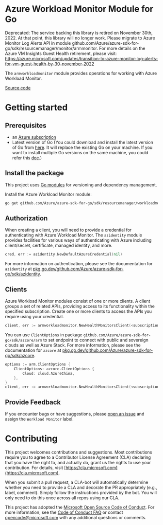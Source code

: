 # Azure Workload Monitor Module for Go

Deprecated: The service backing this library is retired on November 30th, 2022. At that point, this library will no longer work. Please migrate to Azure Monitor Log Alerts API in module github.com/Azure/azure-sdk-for-go/sdk/resourcemanager/monitor/armmonitor.
For more details on the Azure VM Insights Guest Health retirement, please visit: https://azure.microsoft.com/updates/transition-to-azure-monitor-log-alerts-for-vm-guest-health-by-30-november-2022

The `armworkloadmonitor` module provides operations for working with Azure Workload Monitor.

[Source code](https://github.com/Azure/azure-sdk-for-go/tree/main/sdk/resourcemanager/workloadmonitor/armworkloadmonitor)

# Getting started

## Prerequisites

- an [Azure subscription](https://azure.microsoft.com/free/)
- Latest version of Go (You could download and install the latest version of Go from [here](https://go.dev/doc/install). It will replace the existing Go on your machine. If you want to install multiple Go versions on the same machine, you could refer this [doc](https://go.dev/doc/manage-install).)

## Install the package

This project uses [Go modules](https://github.com/golang/go/wiki/Modules) for versioning and dependency management.

Install the Azure Workload Monitor module:

```sh
go get github.com/Azure/azure-sdk-for-go/sdk/resourcemanager/workloadmonitor/armworkloadmonitor
```

## Authorization

When creating a client, you will need to provide a credential for authenticating with Azure Workload Monitor. The `azidentity` module provides facilities for various ways of authenticating with Azure including client/secret, certificate, managed identity, and more.

```go
cred, err := azidentity.NewDefaultAzureCredential(nil)
```

For more information on authentication, please see the documentation for `azidentity` at [pkg.go.dev/github.com/Azure/azure-sdk-for-go/sdk/azidentity](https://pkg.go.dev/github.com/Azure/azure-sdk-for-go/sdk/azidentity).

## Clients

Azure Workload Monitor modules consist of one or more clients. A client groups a set of related APIs, providing access to its functionality within the specified subscription. Create one or more clients to access the APIs you require using your credential.

```go
client, err := armworkloadmonitor.NewHealthMonitorsClient(<subscription ID>, cred, nil)
```

You can use `ClientOptions` in package `github.com/Azure/azure-sdk-for-go/sdk/azcore/arm` to set endpoint to connect with public and sovereign clouds as well as Azure Stack. For more information, please see the documentation for `azcore` at [pkg.go.dev/github.com/Azure/azure-sdk-for-go/sdk/azcore](https://pkg.go.dev/github.com/Azure/azure-sdk-for-go/sdk/azcore).

```go
options := arm.ClientOptions {
    ClientOptions: azcore.ClientOptions {
        Cloud: cloud.AzureChina,
    },
}
client, err := armworkloadmonitor.NewHealthMonitorsClient(<subscription ID>, cred, &options)
```

## Provide Feedback

If you encounter bugs or have suggestions, please
[open an issue](https://github.com/Azure/azure-sdk-for-go/issues) and assign the `Workload Monitor` label.

# Contributing

This project welcomes contributions and suggestions. Most contributions require
you to agree to a Contributor License Agreement (CLA) declaring that you have
the right to, and actually do, grant us the rights to use your contribution.
For details, visit [https://cla.microsoft.com](https://cla.microsoft.com).

When you submit a pull request, a CLA-bot will automatically determine whether
you need to provide a CLA and decorate the PR appropriately (e.g., label,
comment). Simply follow the instructions provided by the bot. You will only
need to do this once across all repos using our CLA.

This project has adopted the
[Microsoft Open Source Code of Conduct](https://opensource.microsoft.com/codeofconduct/).
For more information, see the
[Code of Conduct FAQ](https://opensource.microsoft.com/codeofconduct/faq/)
or contact [opencode@microsoft.com](mailto:opencode@microsoft.com) with any
additional questions or comments.
